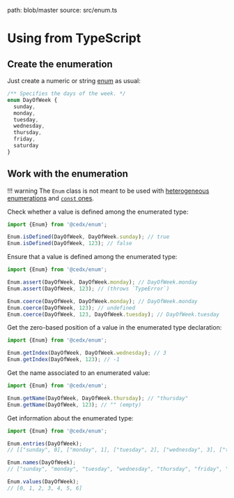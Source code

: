 path: blob/master
source: src/enum.ts

# Using from TypeScript

## Create the enumeration
Just create a numeric or string [enum](https://www.typescriptlang.org/docs/handbook/enums.html) as usual:

```typescript
/** Specifies the days of the week. */
enum DayOfWeek {
  sunday,
  monday,
  tuesday,
  wednesday,
  thursday,
  friday,
  saturday
}
```

## Work with the enumeration

!!! warning
    The `Enum` class is not meant to be used with [heterogeneous enumerations](https://www.typescriptlang.org/docs/handbook/enums.html#heterogeneous-enums) and [`const` ones](https://www.typescriptlang.org/docs/handbook/enums.html#const-enums).

Check whether a value is defined among the enumerated type:

```typescript
import {Enum} from '@cedx/enum';

Enum.isDefined(DayOfWeek, DayOfWeek.sunday); // true
Enum.isDefined(DayOfWeek, 123); // false
```

Ensure that a value is defined among the enumerated type:

```typescript
import {Enum} from '@cedx/enum';

Enum.assert(DayOfWeek, DayOfWeek.monday); // DayOfWeek.monday
Enum.assert(DayOfWeek, 123); // (throws `TypeError`)

Enum.coerce(DayOfWeek, DayOfWeek.monday); // DayOfWeek.monday
Enum.coerce(DayOfWeek, 123); // undefined
Enum.coerce(DayOfWeek, 123, DayOfWeek.tuesday); // DayOfWeek.tuesday
```

Get the zero-based position of a value in the enumerated type declaration:

```typescript
import {Enum} from '@cedx/enum';

Enum.getIndex(DayOfWeek, DayOfWeek.wednesday); // 3
Enum.getIndex(DayOfWeek, 123); // -1
```

Get the name associated to an enumerated value:

```typescript
import {Enum} from '@cedx/enum';

Enum.getName(DayOfWeek, DayOfWeek.thursday); // "thursday"
Enum.getName(DayOfWeek, 123); // "" (empty)
```

Get information about the enumerated type:

```typescript
import {Enum} from '@cedx/enum';

Enum.entries(DayOfWeek);
// [["sunday", 0], ["monday", 1], ["tuesday", 2], ["wednesday", 3], ["thursday", 4], ["friday", 5], ["saturday", 6]]

Enum.names(DayOfWeek);
// ["sunday", "monday", "tuesday", "wednesday", "thursday", "friday", "saturday"]

Enum.values(DayOfWeek);
// [0, 1, 2, 3, 4, 5, 6]
```

